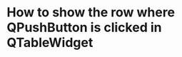How to show the row where QPushButton is clicked in QTableWidget
===============================================================